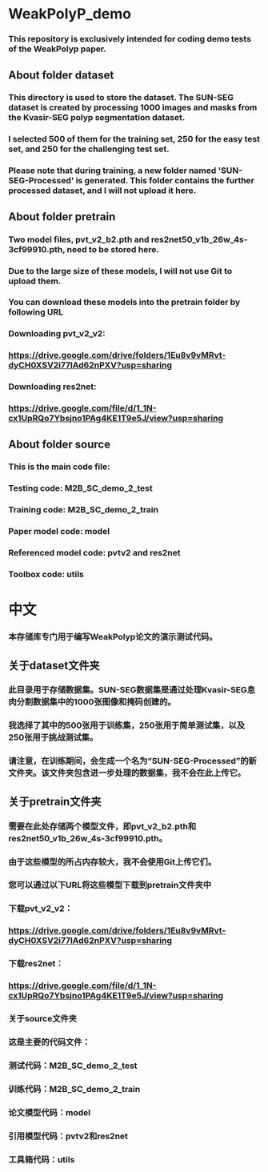 # WeakPolyP_demo
### This repository is exclusively intended for coding demo tests of the WeakPolyp paper.
## About folder dataset
### This directory is used to store the dataset. The SUN-SEG dataset is created by processing 1000 images and masks from the Kvasir-SEG polyp segmentation dataset. 
### I selected 500 of them for the training set, 250 for the easy test set, and 250 for the challenging test set.
### Please note that during training, a new folder named 'SUN-SEG-Processed' is generated. This folder contains the further processed dataset, and I will not upload it here.
## About folder pretrain
### Two model files, pvt_v2_b2.pth and res2net50_v1b_26w_4s-3cf99910.pth, need to be stored here. 
### Due to the large size of these models, I will not use Git to upload them.
### You can download these models into the pretrain folder by following URL
### Downloading pvt_v2_v2:
### https://drive.google.com/drive/folders/1Eu8v9vMRvt-dyCH0XSV2i77lAd62nPXV?usp=sharing
### Downloading res2net:
### https://drive.google.com/file/d/1_1N-cx1UpRQo7Ybsjno1PAg4KE1T9e5J/view?usp=sharing
## About folder source
### This is the main code file:
### Testing code: M2B_SC_demo_2_test
### Training code: M2B_SC_demo_2_train
### Paper model code: model
### Referenced model code: pvtv2 and res2net
### Toolbox code: utils

# 中文
### 本存储库专门用于编写WeakPolyp论文的演示测试代码。
## 关于dataset文件夹
### 此目录用于存储数据集。SUN-SEG数据集是通过处理Kvasir-SEG息肉分割数据集中的1000张图像和掩码创建的。
### 我选择了其中的500张用于训练集，250张用于简单测试集，以及250张用于挑战测试集。
### 请注意，在训练期间，会生成一个名为“SUN-SEG-Processed”的新文件夹。该文件夹包含进一步处理的数据集，我不会在此上传它。
## 关于pretrain文件夹
### 需要在此处存储两个模型文件，即pvt_v2_b2.pth和res2net50_v1b_26w_4s-3cf99910.pth。
### 由于这些模型的所占内存较大，我不会使用Git上传它们。
### 您可以通过以下URL将这些模型下载到pretrain文件夹中
### 下载pvt_v2_v2：
### https://drive.google.com/drive/folders/1Eu8v9vMRvt-dyCH0XSV2i77lAd62nPXV?usp=sharing
### 下载res2net：
### https://drive.google.com/file/d/1_1N-cx1UpRQo7Ybsjno1PAg4KE1T9e5J/view?usp=sharing
### 关于source文件夹
### 这是主要的代码文件：
### 测试代码：M2B_SC_demo_2_test
### 训练代码：M2B_SC_demo_2_train
### 论文模型代码：model
### 引用模型代码：pvtv2和res2net
### 工具箱代码：utils
